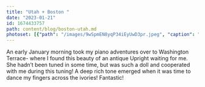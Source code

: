 ```yaml
---
title: "Utah + Boston "
date: "2023-01-21"
id: 1674433757
path: content/blog/boston-utah.md
photoset: [{"path": "/images/9wSpmEN8yqP34iEyUwD3pr.jpeg", "caption": "Early morning tuning in Odgen, UT", "thumbnail": "True"}, {"path": "/images/nwBrpck2CdkHbgjVr82eWB.jpeg", "caption": ""}]
---
```

An early January morning took my piano adventures over to Washington Terrace- where I found this beauty of an antique Upright waiting for me. She hadn’t been tuned in some time, but was such a doll and cooperated with me during this tuning! A deep rich tone emerged when it was time to dance my fingers across the ivories! Fantastic!